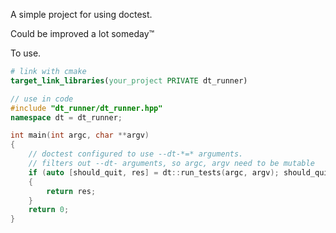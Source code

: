 A simple project for using doctest.

Could be improved a lot someday™


To use.
```cmake
# link with cmake
target_link_libraries(your_project PRIVATE dt_runner)
```

```c++
// use in code
#include "dt_runner/dt_runner.hpp"
namespace dt = dt_runner;

int main(int argc, char **argv)
{
	// doctest configured to use --dt-*=* arguments.
	// filters out --dt- arguments, so argc, argv need to be mutable
	if (auto [should_quit, res] = dt::run_tests(argc, argv); should_quit)
	{
		return res;
	}
	return 0;
}
```

